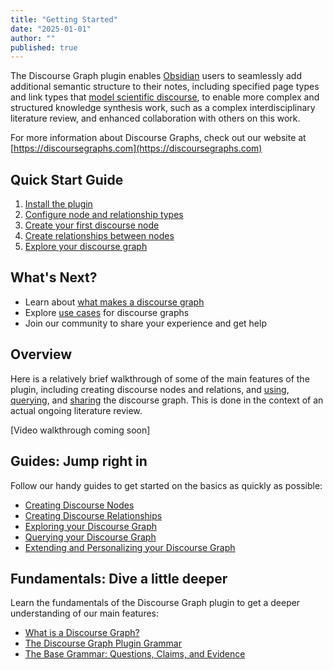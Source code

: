 ```yaml
---
title: "Getting Started"
date: "2025-01-01"
author: ""
published: true
---
```


The Discourse Graph plugin enables [Obsidian](https://obsidian.md/) users to seamlessly add additional semantic structure to their notes, including specified page types and link types that [model scientific discourse](/docs/roam/what-is-discourse-graph), to enable more complex and structured knowledge synthesis work, such as a complex interdisciplinary literature review, and enhanced collaboration with others on this work.

For more information about Discourse Graphs, check out our website at [https://discoursegraphs.com](https://discoursegraphs.com)

## Quick Start Guide

1. [Install the plugin](./installation)
2. [Configure node and relationship types](./node-types-templates)
3. [Create your first discourse node](./creating-discourse-nodes)
4. [Create relationships between nodes](./creating-discourse-relationships)
5. [Explore your discourse graph](./exploring-discourse-graph)

## What's Next?

- Learn about [what makes a discourse graph](/docs/roam/what-is-discourse-graph)
- Explore [use cases](./literature-reviewing) for discourse graphs
- Join our community to share your experience and get help

## Overview

Here is a relatively brief walkthrough of some of the main features of the plugin, including creating discourse nodes and relations, and [using](./exploring-discourse-graph), [querying](./querying-discourse-graph), and [sharing](./sharing-discourse-graph) the discourse graph. This is done in the context of an actual ongoing literature review.

[Video walkthrough coming soon]

## Guides: Jump right in

Follow our handy guides to get started on the basics as quickly as possible:

- [Creating Discourse Nodes](./creating-discourse-nodes)
- [Creating Discourse Relationships](./creating-discourse-relationships)
- [Exploring your Discourse Graph](./exploring-discourse-graph)
- [Querying your Discourse Graph](./querying-discourse-graph)
- [Extending and Personalizing your Discourse Graph](./extending-personalizing-graph)

## Fundamentals: Dive a little deeper

Learn the fundamentals of the Discourse Graph plugin to get a deeper understanding of our main features:

- [What is a Discourse Graph?](./what-is-discourse-graph)
- [The Discourse Graph Plugin Grammar](./grammar)
- [The Base Grammar: Questions, Claims, and Evidence](./base-grammar) 
